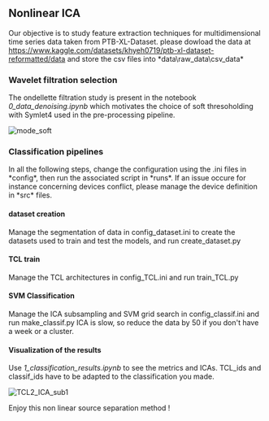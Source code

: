 ## Nonlinear ICA
Our objective is to study feature extraction techniques for multidimensional time series data taken from PTB-XL-Dataset.
please dowload the data at https://www.kaggle.com/datasets/khyeh0719/ptb-xl-dataset-reformatted/data and store the csv files into *data\raw_data\csv_data\*

### Wavelet filtration selection

The ondellette filtration study is present in the notebook *0_data_denoising.ipynb*  which motivates the choice of soft thresoholding with Symlet4 used in the pre-processing pipeline.

![mode_soft](https://github.com/S-bazaz/nonlinear_ICA/assets/108877488/7b861bac-92e6-40e4-80a1-09a220c366e5)

### Classification pipelines

In all the following steps, change the configuration using the .ini files in *config\*, then run the associated script in *runs\*. 
If an issue occure for instance concerning devices conflict, please manage the device definition in *src\* files.

#### dataset creation

Manage the segmentation of data in config_dataset.ini to create the datasets used to train and test the models, and run create_dataset.py

#### TCL train

Manage the TCL architectures in config_TCL.ini and run train_TCL.py

#### SVM Classification

Manage the ICA subsampling and SVM grid search in config_classif.ini and run make_classif.py
ICA is slow, so reduce the data by 50 if you don't have a week or a cluster.

#### Visualization of the results

Use *1_classification_results.ipynb* to see the metrics and ICAs.
TCL_ids and classif_ids have to be adapted to the classification you made.

![TCL2_ICA_sub1](https://github.com/S-bazaz/nonlinear_ICA/assets/108877488/1ef11a3d-0a70-49a9-8c82-2b12f2edf8d3)

Enjoy this non linear source separation method !

